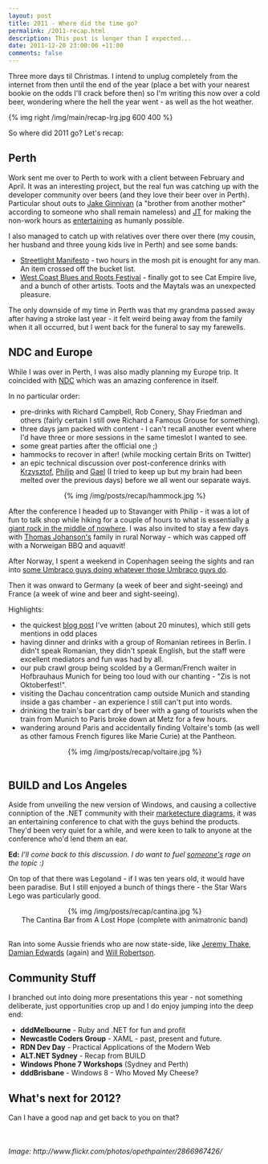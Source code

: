 ```yaml
---
layout: post
title: 2011 - Where did the time go?
permalink: /2011-recap.html
description: This post is longer than I expected...
date: 2011-12-20 23:00:00 +11:00
comments: false
---
```



<article>

Three more days til Christmas. I intend to unplug completely from the internet from then until the end of the year (place a bet with your nearest bookie on the odds I'll crack before then) so I'm writing this now over a cold beer, wondering where the hell the year went - as well as the hot weather.

{% img right /img/main/recap-lrg.jpg 600 400 %}

So where did 2011 go? Let's recap:

## Perth

Work sent me over to Perth to work with a client between February and April. It was an interesting project, but the real fun was catching up with the developer community over beers (and they love their beer over in Perth). Particular shout outs to [Jake Ginnivan](http://twitter.com/jakeginnivan) (a "brother from another mother" according to someone who shall remain nameless) and [JT](http://twitter.com/jtango18) for making the non-work hours as [entertaining](http://www.hulabulabar.com) as humanly possible.

I also managed to catch up with relatives over there over there (my cousin, her husband and three young kids live in Perth) and see some bands:

 - [Streetlight Manifesto](http://streetlightmanifesto.com/) - two hours in the mosh pit is enought for any man. An item crossed off the bucket list.
 - [West Coast Blues and Roots Festival](http://westcoastbluesnroots.com.au/) - finally got to see Cat Empire live, and a bunch of other artists. Toots and the Maytals was an unexpected pleasure.

The only downside of my time in Perth was that my grandma passed away after having a stroke last year - it felt weird being away from the family when it all occurred, but I went back for the funeral to say my farewells.

## NDC and Europe

While I was over in Perth, I was also madly planning my Europe trip. It coincided with [NDC](http://www.ndcoslo.com/) which was an amazing conference in itself.

In no particular order:

 - pre-drinks with Richard Campbell, Rob Conery, Shay Friedman and others (fairly certain I still owe Richard a Famous Grouse for something).
 - three days jam packed with content - I can't recall another event where I'd have three or more sessions in the same timeslot I wanted to see.
 - some great parties after the official one ;)
 - hammocks to recover in after! (while mocking certain Brits on Twitter)
 - an epic technical discussion over post-conference drinks with [Krzysztof](http://twitter.com/kkzomic), [Philip](http://twitter.com/philiplaureano) and [Gael](http://twitter.com/gfraituer) (I tried to keep up but my brain had been melted over the previous days) before we all went our separate ways.

 <center>{% img /img/posts/recap/hammock.jpg %}</center>

After the conference I headed up to Stavanger with Philip - it was a lot of fun to talk shop while hiking for a couple of hours to what is essentially [a giant rock in the middle of nowhere](http://i.telegraph.co.uk/multimedia/archive/01359/Stavanger_1359940c.jpg). I was also invited to stay a few days with [Thomas Johanson's](http://twitter.com/thomasjo) family in rural Norway - which was capped off with a Norweigan BBQ and aquavit!

After Norway, I spent a weekend in Copenhagen seeing the sights and ran into [some Umbraco guys doing whatever those Umbraco guys do](http://umbraco.com/cg11).

Then it was onward to Germany (a week of beer and sight-seeing) and France (a week of wine and beer and sight-seeing).

Highlights:

 - the quickest [blog post](/inotifypropertychanged-stop-the-madness.html) I've written (about 20 minutes), which still gets mentions in odd places
 - having dinner and drinks with a group of Romanian retirees in Berlin. I didn't speak Romanian, they didn't speak English, but the staff were excellent mediators and fun was had by all.
 - our pub crawl group being scolded by a German/French waiter in Hofbrauhaus Munich for being too loud with our chanting - "Zis is not Oktoberfest!".
 - visiting the Dachau concentration camp outside Munich and standing inside a gas chamber - an experience I still can't put into words.
 - drinking the train's bar cart dry of beer with a gang of tourists when the train from Munich to Paris broke down at Metz for a few hours.
 - wandering around Paris and accidentally finding Voltaire's tomb (as well as other famous French figures like Marie Curie) at the Pantheon.

<center>{% img /img/posts/recap/voltaire.jpg %}</center>

<br />

## BUILD and Los Angeles

Aside from unveiling the new version of Windows, and causing a collective conniption of the .NET community with their [marketecture diagrams](http://dougseven.com/2011/09/15/a-bad-picture-is-worth-a-thousand-long-discussions/), it was an entertaining conference to chat with the guys behind the products. They'd been very quiet for a while, and were keen to talk to anyone at the conference who'd lend them an ear.

**Ed:** *I'll come back to this discussion. I do want to fuel [someone's](http://twitter.com/MossyBlog) rage on the topic :)*

On top of that there was Legoland - if I was ten years old, it would have been paradise. But I still enjoyed a bunch of things there - the Star Wars Lego was particularly good.

<center>{% img /img/posts/recap/cantina.jpg %}</center>

<center>The Cantina Bar from A Lost Hope (complete with animatronic band)</center>

<br />

Ran into some Aussie friends who are now state-side, like [Jeremy Thake](http://twitter.com/jthake), [Damian Edwards](http://twitter.com/damianedwards) (again) and [Will Robertson](http://twitter.com/will_robertson).

## Community Stuff

I branched out into doing more presentations this year - not something deliberate, just opportunities crop up and I do enjoy jumping into the deep end:

- **dddMelbourne** - Ruby and .NET for fun and profit
- **Newcastle Coders Group** - XAML - past, present and future.
- **RDN Dev Day** - Practical Applications of the Modern Web
- **ALT.NET Sydney** - Recap from BUILD
- **Windows Phone 7 Workshops** (Sydney and Perth)
- **dddBrisbane** - Windows 8 - Who Moved My Cheese?


## What's next for 2012?

Can I have a good nap and get back to you on that?

</article>

<div style="margin-top: 50px">
<em>Image: http://www.flickr.com/photos/opethpainter/2866967426/</em>
</div>
